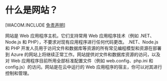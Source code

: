 <properties umbracoNaviHide="0" pageTitle="What are Web Sites" metaKeywords="Azure Web Sites, Azure deployment, Azure configuration changes, Azure deployment update, Azure .NET deployment, Azure .NET deployment" description="Learn how to configure Web Sites in Azure to use a SQL or MySQL数据库, and learn how to configure diagnostics and download logs." linkid="itpro-windows-howto-configure-websites" urlDisplayName="How to Configure Web sites" title="What are Web Sites" authors="timamm" />

# 什么是网站？

[WACOM.INCLUDE [免责声明][免责声明]]

网站是 Web 应用程序主机，它们支持常用 Web 应用程序技术（例如 .NET、Node.js 和 PHP），不要求对现有应用程序进行任何代码更改。 .NET、Node.js 和 PHP 开发人员用于访问文件和数据库等资源的所有常见编程模型和资源在部署到 Azure 的网站上将继续正常工作。网站提供对文件和数据库资源的访问，以及对 Web 应用程序目前所用全部标准配置文件（例如 web.config、php.ini 和 config.js）的访问。网站是在云中运行的 Web 应用程序的宿主，你可以对其进行控制和管理。

  [免责声明]: ../includes/disclaimer.md
